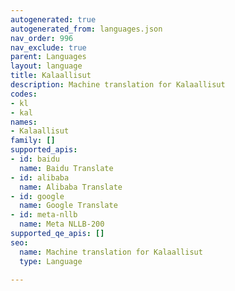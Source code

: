 ```yaml
---
autogenerated: true
autogenerated_from: languages.json
nav_order: 996
nav_exclude: true
parent: Languages
layout: language
title: Kalaallisut
description: Machine translation for Kalaallisut
codes:
- kl
- kal
names:
- Kalaallisut
family: []
supported_apis:
- id: baidu
  name: Baidu Translate
- id: alibaba
  name: Alibaba Translate
- id: google
  name: Google Translate
- id: meta-nllb
  name: Meta NLLB-200
supported_qe_apis: []
seo:
  name: Machine translation for Kalaallisut
  type: Language

---
```


